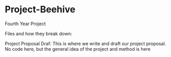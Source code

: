 # Project-Beehive
Fourth Year Project


Files and how they break down:

Project Proposal Draf:
  This is where we write and draft our project proposal. No code here, but the general idea of the project and method is here
